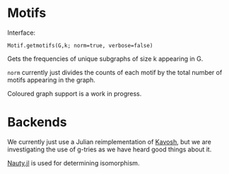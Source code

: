 # Motifs

Interface:

`Motif.getmotifs(G,k; norm=true, verbose=false)`

Gets the frequencies of unique subgraphs of size k appearing in G.

`norm` currently just divides the counts of each motif by the total number of motifs appearing in the graph.

Coloured graph support is a work in progress.

# Backends

We currently just use a Julian reimplementation of [Kavosh](https://bmcbioinformatics.biomedcentral.com/articles/10.1186/1471-2105-10-318), but we are investigating the use of g-tries as we have heard good things about it.

[Nauty.jl](https://github.com/bovine3dom/Nauty.jl) is used for determining isomorphism.
